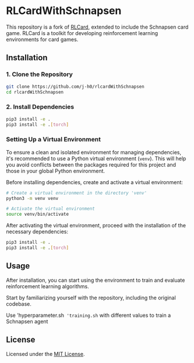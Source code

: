 # RLCardWithSchnapsen

This repository is a fork of [RLCard](https://github.com/datamllab/rlcard), extended to include the Schnapsen card game. RLCard is a toolkit for developing reinforcement learning environments for card games.

## Installation

### 1. Clone the Repository

```bash
git clone https://github.com/j-h0/rlcardWithSchnapsen
cd rlcardWithSchnapsen
```

### 2. Install Dependencies

```bash
pip3 install -e .
pip3 install -e .[torch]
```

### Setting Up a Virtual Environment

To ensure a clean and isolated environment for managing dependencies, it's recommended to use a Python virtual environment (`venv`). This will help you avoid conflicts between the packages required for this project and those in your global Python environment.

Before installing dependencies, create and activate a virtual environment:

```bash
# Create a virtual environment in the directory 'venv'
python3 -m venv venv

# Activate the virtual environment
source venv/bin/activate 
```

After activating the virtual environment, proceed with the installation of the necessary dependencies:

```bash
pip3 install -e .
pip3 install -e .[torch]
```

## Usage

After installation, you can start using the environment to train and evaluate reinforcement learning algorithms.

Start by familiarizing yourself with the repository, including the original codebase.

Use 'hyperparameter.sh` 'training.sh` with different values to train a Schnapsen agent

## License

Licensed under the [MIT License](https://github.com/j-h0/rlcardWithSchnapsen/blob/master/LICENSE.md).
